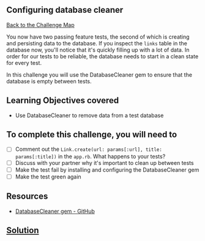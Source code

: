 ## Configuring database cleaner

[Back to the Challenge Map](00_challenge_map.md)

You now have two passing feature tests, the second of which is creating and persisting data to the database. If you inspect the `links` table in the database now, you'll notice that it's quickly filling up with a lot of data. In order for our tests to be reliable, the database needs to start in a clean state for every test.

In this challenge you will use the DatabaseCleaner gem to ensure that the database is empty between tests.

## Learning Objectives covered

* Use DatabaseCleaner to remove data from a test database

## To complete this challenge, you will need to

- [ ] Comment out the `Link.create(url: params[:url], title: params[:title])` in the `app.rb`. What happens to your tests?
- [ ] Discuss with your partner why it's important to clean up between tests
- [ ] Make the test fail by installing and configuring the DatabaseCleaner gem
- [ ] Make the test green again 

## Resources

* [DatabaseCleaner gem - GitHub](https://github.com/DatabaseCleaner/database_cleaner)

## [Solution](solutions/12.md)

